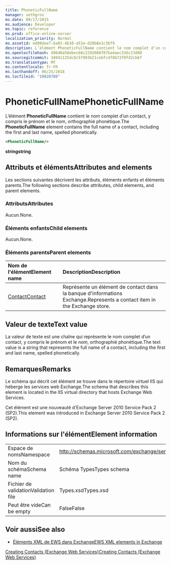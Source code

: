 ```yaml
---
title: PhoneticFullName
manager: sethgros
ms.date: 09/17/2015
ms.audience: Developer
ms.topic: reference
ms.prod: office-online-server
localization_priority: Normal
ms.assetid: ed08dee7-ba01-4b10-a53a-d28b8e1c3bf9
description: L’élément PhoneticFullName contient le nom complet d’un contact, y compris le prénom et le nom, orthographié phonétique.
ms.openlocfilehash: 496d0a58ebec68c2292088f87ba4aec336c23d80
ms.sourcegitcommit: 34041125dc8c5f993b21cebfc4f8b72f0fd2cb6f
ms.translationtype: MT
ms.contentlocale: fr-FR
ms.lasthandoff: 06/25/2018
ms.locfileid: "19828780"
---
```

# <a name="phoneticfullname"></a><span data-ttu-id="b43e5-103">PhoneticFullName</span><span class="sxs-lookup"><span data-stu-id="b43e5-103">PhoneticFullName</span></span>

<span data-ttu-id="b43e5-104">L’élément **PhoneticFullName** contient le nom complet d’un contact, y compris le prénom et le nom, orthographié phonétique.</span><span class="sxs-lookup"><span data-stu-id="b43e5-104">The **PhoneticFullName** element contains the full name of a contact, including the first and last name, spelled phonetically.</span></span> 
  
```XML
<PhoneticFullName/>
```

 <span data-ttu-id="b43e5-105">**string**</span><span class="sxs-lookup"><span data-stu-id="b43e5-105">**string**</span></span>
## <a name="attributes-and-elements"></a><span data-ttu-id="b43e5-106">Attributs et éléments</span><span class="sxs-lookup"><span data-stu-id="b43e5-106">Attributes and elements</span></span>

<span data-ttu-id="b43e5-107">Les sections suivantes décrivent les attributs, éléments enfants et éléments parents.</span><span class="sxs-lookup"><span data-stu-id="b43e5-107">The following sections describe attributes, child elements, and parent elements.</span></span>
  
### <a name="attributes"></a><span data-ttu-id="b43e5-108">Attributs</span><span class="sxs-lookup"><span data-stu-id="b43e5-108">Attributes</span></span>

<span data-ttu-id="b43e5-109">Aucun.</span><span class="sxs-lookup"><span data-stu-id="b43e5-109">None.</span></span>
  
### <a name="child-elements"></a><span data-ttu-id="b43e5-110">Éléments enfants</span><span class="sxs-lookup"><span data-stu-id="b43e5-110">Child elements</span></span>

<span data-ttu-id="b43e5-111">Aucun.</span><span class="sxs-lookup"><span data-stu-id="b43e5-111">None.</span></span>
  
### <a name="parent-elements"></a><span data-ttu-id="b43e5-112">Éléments parents</span><span class="sxs-lookup"><span data-stu-id="b43e5-112">Parent elements</span></span>

|<span data-ttu-id="b43e5-113">**Nom de l'élément**</span><span class="sxs-lookup"><span data-stu-id="b43e5-113">**Element name**</span></span>|<span data-ttu-id="b43e5-114">**Description**</span><span class="sxs-lookup"><span data-stu-id="b43e5-114">**Description**</span></span>|
|:-----|:-----|
|[<span data-ttu-id="b43e5-115">Contact</span><span class="sxs-lookup"><span data-stu-id="b43e5-115">Contact</span></span>](contact.md) <br/> |<span data-ttu-id="b43e5-116">Représente un élément de contact dans la banque d'informations Exchange.</span><span class="sxs-lookup"><span data-stu-id="b43e5-116">Represents a contact item in the Exchange store.</span></span>  <br/> |
   
## <a name="text-value"></a><span data-ttu-id="b43e5-117">Valeur de texte</span><span class="sxs-lookup"><span data-stu-id="b43e5-117">Text value</span></span>

<span data-ttu-id="b43e5-118">La valeur de texte est une chaîne qui représente le nom complet d’un contact, y compris le prénom et le nom, orthographié phonétique.</span><span class="sxs-lookup"><span data-stu-id="b43e5-118">The text value is a string that represents the full name of a contact, including the first and last name, spelled phonetically.</span></span>
  
## <a name="remarks"></a><span data-ttu-id="b43e5-119">Remarques</span><span class="sxs-lookup"><span data-stu-id="b43e5-119">Remarks</span></span>

<span data-ttu-id="b43e5-120">Le schéma qui décrit cet élément se trouve dans le répertoire virtuel IIS qui héberge les services web Exchange.</span><span class="sxs-lookup"><span data-stu-id="b43e5-120">The schema that describes this element is located in the IIS virtual directory that hosts Exchange Web Services.</span></span>
  
<span data-ttu-id="b43e5-121">Cet élément est une nouveauté d'Exchange Server 2010 Service Pack 2 (SP2).</span><span class="sxs-lookup"><span data-stu-id="b43e5-121">This element was introduced in Exchange Server 2010 Service Pack 2 (SP2).</span></span>
  
## <a name="element-information"></a><span data-ttu-id="b43e5-122">Informations sur l'élément</span><span class="sxs-lookup"><span data-stu-id="b43e5-122">Element information</span></span>

|||
|:-----|:-----|
|<span data-ttu-id="b43e5-123">Espace de noms</span><span class="sxs-lookup"><span data-stu-id="b43e5-123">Namespace</span></span>  <br/> |http://schemas.microsoft.com/exchange/services/2006/types  <br/> |
|<span data-ttu-id="b43e5-124">Nom du schéma</span><span class="sxs-lookup"><span data-stu-id="b43e5-124">Schema name</span></span>  <br/> |<span data-ttu-id="b43e5-125">Schéma Types</span><span class="sxs-lookup"><span data-stu-id="b43e5-125">Types schema</span></span>  <br/> |
|<span data-ttu-id="b43e5-126">Fichier de validation</span><span class="sxs-lookup"><span data-stu-id="b43e5-126">Validation file</span></span>  <br/> |<span data-ttu-id="b43e5-127">Types.xsd</span><span class="sxs-lookup"><span data-stu-id="b43e5-127">Types.xsd</span></span>  <br/> |
|<span data-ttu-id="b43e5-128">Peut être vide</span><span class="sxs-lookup"><span data-stu-id="b43e5-128">Can be empty</span></span>  <br/> |<span data-ttu-id="b43e5-129">False</span><span class="sxs-lookup"><span data-stu-id="b43e5-129">False</span></span>  <br/> |
   
## <a name="see-also"></a><span data-ttu-id="b43e5-130">Voir aussi</span><span class="sxs-lookup"><span data-stu-id="b43e5-130">See also</span></span>



- [<span data-ttu-id="b43e5-131">Éléments XML de EWS dans Exchange</span><span class="sxs-lookup"><span data-stu-id="b43e5-131">EWS XML elements in Exchange</span></span>](ews-xml-elements-in-exchange.md)


[<span data-ttu-id="b43e5-132">Creating Contacts (Exchange Web Services)</span><span class="sxs-lookup"><span data-stu-id="b43e5-132">Creating Contacts (Exchange Web Services)</span></span>](http://msdn.microsoft.com/library/4845917e-70d1-481c-bbd7-011ec6571789%28Office.15%29.aspx)

